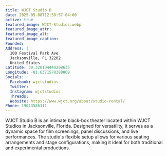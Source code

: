 ```yaml
---
title: WJCT Studio B
date: 2025-05-08T12:58:57-04:00
active: true
featured_image: WJCT-Studios.webp
featured_image_attr: 
featured_image_alt: 
featured_image_caption: 
Founded: 
Address: |
  100 Festival Park Ave
  Jacksonville, FL 32202
  United States
Latitude: 30.320104440208635
Longitude: -81.6371578388869
Socials: 
  Facebook: wjctstudios
  Twitter: 
  Instagram: wjctstudios
  Threads:
  Website: https://www.wjct.org/about/studio-rental/
Phone: 19043586311
---
```

WJCT Studio B is an intimate black-box theater located within WJCT Studios in Jacksonville, Florida. Designed for versatility, it serves as a dynamic space for film screenings, panel discussions, and live performances. The studio's flexible setup allows for various seating arrangements and stage configurations, making it ideal for both traditional and experimental productions.